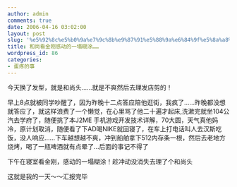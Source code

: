 ```yaml
---
author: admin
comments: true
date: 2006-04-16 03:02:00
layout: post
slug: '%e5%92%8c%e5%b0%9a%e7%9c%8b%e9%87%91%e5%88%9a%e6%84%9f%e5%8a%a8%e7%9a%84%e4%b8%80%e5%a1%8c%e7%b3%8a%e6%b6%82%e2%80%a6%e2%80%a6'
title: 和尚看金刚感动的一塌糊涂……
wordpress_id: 86
categories:
- 蛋疼的事
---
```


今天换了发型，就是和尚头……就是不爽然后去理发店剪的！

早上8点就被同学吵醒了，因为昨晚十二点答应陪他逛街，我疯了……昨晚都没想就答应了，就这样浪费了一个懒觉，在心里骂了他二十遍才起床,洗漱完就坐104公汽去学府了，随便挑了本J2ME 手机游戏开发技术详解，70大圆，天气真他妈冷，原计划取消，随便看了下AD喝NIKE就回寝了，在车上打电话叫人去汉斯吃饭，没人响应……下车越想越不爽，冲到船舶拿下512内存条一根，然后去老地方烧烤，喝了一瓶啤酒就有点晕了…后面的事记不得了

下午在寝室看金刚，感动的一塌糊涂！趁冲动没消失去理了个和尚头

这就是我的一天～～汇报完毕
